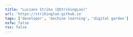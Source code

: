 ```yaml
---
title: "Luciano Strika (@StrikingLoo)"
url: 'https://strikingloo.github.io'
tags: ['developer', 'machine learning', 'digital garden']
nsfw: false
rss: false
---
```

